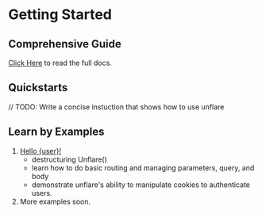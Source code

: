 # Getting Started

## Comprehensive Guide

[Click Here](./guide.md) to read the full docs.

## Quickstarts

// TODO: Write a concise instuction that shows how to use unflare

## Learn by Examples

1. [Hello {user}!](./examples/hello-user.md)
   - destructuring Unflare()
   - learn how to do basic routing and managing parameters, query, and body
   - demonstrate unflare's ability to manipulate cookies to authenticate users.
2. More examples soon.
